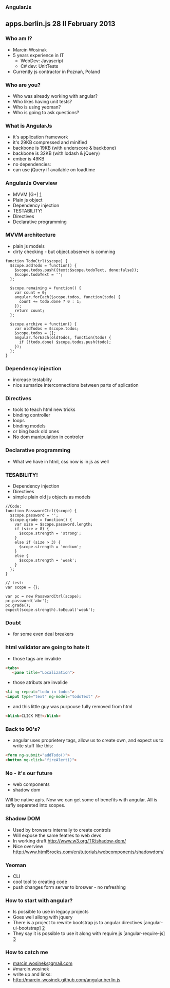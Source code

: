 ### AngularJs
## apps.berlin.js 28 II February 2013

### Who am I?
* Marcin Wosinak
* 5 years experience in IT
  * WebDev: Javascript
  * C# dev: UnitTests
* Currently js contractor in Poznań, Poland

### Who are you?

* Who was already working with angular?
* Who likes having unit tests?
* Who is using yeoman?
* Who is going to ask questions?

### What is AngularJs

* it's application framework
* it's 29KB compressed and minified
 * backbone is 19KB (with underscore & backbone)
 * backbone is 32KB (with lodash & jQuery)
 * ember is 49KB
* no dependencies:
 * can use jQuery if available on loadtime

### AngularJs Overview
* MVVM [G+] [1]
* Plain js object
* Dependency injection
* TESTABILITY!
* Directives
* Declarative programming

### MVVM architecture
* plain js models
* dirty checking - but object.observer is comming

```
function TodoCtrl($scope) {
  $scope.addTodo = function() {
    $scope.todos.push({text:$scope.todoText, done:false});
    $scope.todoText = '';
  };
 
  $scope.remaining = function() {
    var count = 0;
    angular.forEach($scope.todos, function(todo) {
      count += todo.done ? 0 : 1;
    });
    return count;
  };
 
  $scope.archive = function() {
    var oldTodos = $scope.todos;
    $scope.todos = [];
    angular.forEach(oldTodos, function(todo) {
      if (!todo.done) $scope.todos.push(todo);
    });
  };
}
```

### Dependency injection
* increase testablity
* nice sumarize interconnections between parts of aplication

### Directives
* tools to teach html new tricks
 * binding controller
 * loops
 * binding models
* or bing back old ones
* No dom manipulation in controler

### Declarative programming
* What we have in html, css now is in js as well

### TESABILITY!
* Dependency injection
* Directives
* simple plain old js objects as models

```
//Code:
function PasswordCtrl($scope) {
  $scope.password = '';
  $scope.grade = function() {
    var size = $scope.password.length;
    if (size > 8) {
      $scope.strength = 'strong';
    }
    else if (size > 3) {
      $scope.strength = 'medium';
    }
    else {
      $scope.strength = 'weak';
    }
  };
}

// test:
var scope = {};

var pc = new PasswordCtrl(scope);
pc.password('abc');
pc.grade();
expect(scope.strength).toEqual('weak');
```

### Doubt
* for some even deal breakers

### html validator are going to hate it
* those tags are invalide

```html
<tabs>
   <pane title="Localization">
```

* those atributs are invalide

```html
<li ng-repeat="todo in todos">
<input type="text" ng-model="todoText" />
```

* and this little guy was purpouse fully removed from html

```html
<blink>CLICK ME!</blink>
```

### Back to 90's?
* angular uses proprietery tags, allow us to create own, and expect us to write stuff like this:

```html
<form ng-submit="addTodo()">
<button ng-click="fireAlert()">
```

### No - it's our future
* web components
* shadow dom 

Will be native apis. Now we can get some of benefits with angular.
All is safly separeted into scopes.

### Shadow DOM
* Used by browsers internally to create controls
* Will expose the same featres to web devs
* In working draft http://www.w3.org/TR/shadow-dom/
* Nice overview http://www.html5rocks.com/en/tutorials/webcomponents/shadowdom/ 

### Yeoman
* CLI
* cool tool to creating code
* push changes form server to broswer - no refreshing

### How to start with angular?
* Is possible to use in legacy projects
* Goes well allong with jquery
* There is a project to rewrite bootstrap js to angular directives [angular-ui-bootstrap] [2]
* They say it is possible to use it along with require.js [angular-require-js] [3]

### How to catch me
* marcin.wosinek@gmail.com
* \#marcin.wosinek
* write up and links:
* http://marcin-wosinek.github.com/angular.berlin.js

[1]: https://plus.google.com/+AngularJS/posts/aZNVhj355G2   "G+"
[2]: http://angular-ui.github.com/bootstrap/   "angular-ui-bootstrap"
[3]: https://github.com/elsom25/angular-requirejs-html5boilerplate-seed   "angular-require-js"
